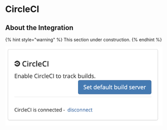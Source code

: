# CircleCI

## About the Integration 

{% hint style="warning" %}
This section under construction.
{% endhint %}

![](../../.gitbook/assets/circleci-integration-dialog.png)



